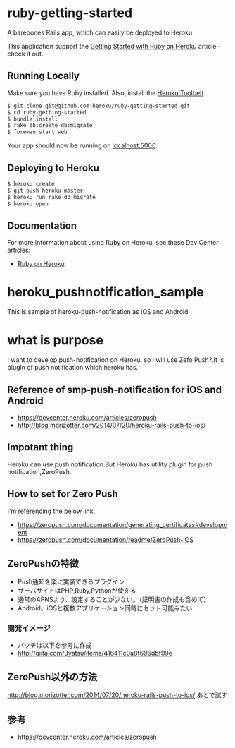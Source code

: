 # ruby-getting-started

A barebones Rails app, which can easily be deployed to Heroku.

This application support the [Getting Started with Ruby on Heroku](https://devcenter.heroku.com/articles/getting-started-with-ruby) article - check it out.

## Running Locally

Make sure you have Ruby installed.  Also, install the [Heroku Toolbelt](https://toolbelt.heroku.com/).

```sh
$ git clone git@github.com:heroku/ruby-getting-started.git
$ cd ruby-getting-started
$ bundle install
$ rake db:create db:migrate
$ foreman start web
```

Your app should now be running on [localhost:5000](http://localhost:5000/).

## Deploying to Heroku

```sh
$ heroku create
$ git push heroku master
$ heroku run rake db:migrate
$ heroku open
```

## Documentation

For more information about using Ruby on Heroku, see these Dev Center articles:

- [Ruby on Heroku](https://devcenter.heroku.com/categories/ruby)


# heroku_pushnotification_sample
This is sample of heroku-push-notification as iOS and Android

# what is purpose
I want to develop push-notification on Heroku.
so i will use Zefo Push?.It is plugin of push notification which heroku has.

## Reference of smp-push-notification for iOS and Android
* https://devcenter.heroku.com/articles/zeropush
* http://blog.morizotter.com/2014/07/20/heroku-rails-push-to-ios/

## Impotant thing
Heroku can use push notification.But Heroku has utility plugin for push notification,ZeroPush.

## How to set for Zero Push

I'm referencing the below link.
* https://zeropush.com/documentation/generating_certificates#development
* https://zeropush.com/documentation/readme/ZeroPush-iOS

## ZeroPushの特徴
* Push通知を楽に実装できるプラグイン
* サーバサイドはPHP,Ruby,Pythonが使える
* 通常のAPNSより、設定することが少ない。（証明書の作成も含めて）
* Android、iOSと複数アプリケーション同時にセット可能みたい

### 開発イメージ
* バッチは以下を参考に作成
* http://qiita.com/3yatsu/items/416411c0a8f696dbf99e

## ZeroPush以外の方法
http://blog.morizotter.com/2014/07/20/heroku-rails-push-to-ios/
あとで試す

## 参考
* https://devcenter.heroku.com/articles/zeropush

